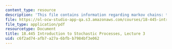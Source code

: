 ```yaml
---
content_type: resource
description: 'This file contains information regarding markov chains: time-reversal.'
file: https://ol-ocw-studio-app-qa.s3.amazonaws.com/courses/18-445-introduction-to-stochastic-processes-spring-2015/c6f2ad74afb7a27a6bfbb7984bf3e062_MIT18_445S15_lecture3.pdf
file_type: application/pdf
resourcetype: Document
title: 18.445 Introduction to Stochastic Processes, Lecture 3
uid: c6f2ad74-afb7-a27a-6bfb-b7984bf3e062
---
```


